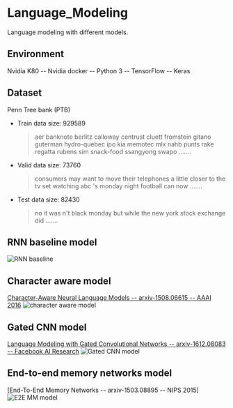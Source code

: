 # Language_Modeling
Language modeling with different models.

## Environment
Nvidia K80 -- Nvidia docker -- Python 3 -- TensorFlow -- Keras

## Dataset
Penn Tree bank (PTB)

* Train data size: 929589
  > aer banknote berlitz calloway centrust cluett fromstein gitano guterman hydro-quebec ipo kia memotec mlx nahb punts rake regatta rubens sim snack-food ssangyong swapo   .......

* Valid data size: 73760
  > consumers may want to move their telephones a little closer to the tv set 
 <unk> <unk> watching abc 's monday night football can now   .......

* Test data size: 82430
  > no it was n't black monday 
 but while the new york stock exchange did   .......

## RNN baseline model
![RNN baseline](https://github.com/stikbuf/Language_Modeling/blob/dev/figures/RNN%20baseline.png?raw=true)

## Character aware model
[Character-Aware Neural Language Models -- arxiv-1508.06615 -- AAAI 2016](https://arxiv.org/abs/1508.06615)
![character aware model](https://github.com/stikbuf/Language_Modeling/blob/dev/figures/Character%20aware.png?raw=true)

## Gated CNN model
[Language Modeling with Gated Convolutional Networks -- arxiv-1612.08083 -- Facebook AI Research](https://arxiv.org/abs/1612.08083)
![Gated CNN model](https://github.com/stikbuf/Language_Modeling/blob/dev/figures/Gated%20CNN.png?raw=true)

## End-to-end memory networks model
[End-To-End Memory Networks -- arxiv-1503.08895 -- NIPS 2015]
![E2E MM model](https://github.com/stikbuf/Language_Modeling/blob/dev/figures/End-to-end%20memory%20networks.png?raw=true)
